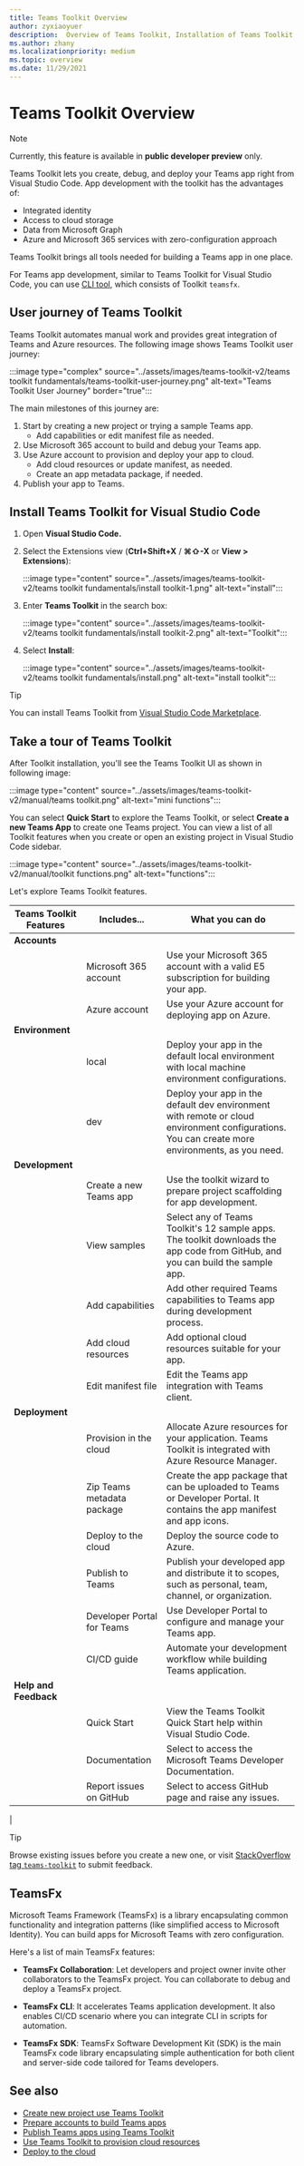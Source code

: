 ```yaml
---
title: Teams Toolkit Overview
author: zyxiaoyuer
description:  Overview of Teams Toolkit, Installation of Teams Toolkit, and Tour of Toolkit features
ms.author: zhany
ms.localizationpriority: medium
ms.topic: overview
ms.date: 11/29/2021
---
```


# Teams Toolkit Overview

> [!NOTE]
> Currently, this feature is available in **public developer preview** only.

Teams Toolkit lets you create, debug, and deploy your Teams app right from Visual Studio Code. App development with the toolkit has the advantages of:

- Integrated identity
- Access to cloud storage
- Data from Microsoft Graph
- Azure and Microsoft 365 services with zero-configuration approach

Teams Toolkit brings all tools needed for building a Teams app in one place.

For Teams app development, similar to Teams Toolkit for Visual Studio Code, you can use [CLI tool](https://github.com/OfficeDev/TeamsFx/blob/dev/docs/cli/user-manual.md), which consists of Toolkit `teamsfx`.

## User journey of Teams Toolkit

Teams Toolkit automates manual work and provides great integration of Teams and Azure resources. The following image shows Teams Toolkit user journey:

:::image type="complex" source="../assets/images/teams-toolkit-v2/teams toolkit fundamentals/teams-toolkit-user-journey.png" alt-text="Teams Toolkit User Journey" border="true":::

The main milestones of this journey are:

1. Start by creating a new project or trying a sample Teams app.
    - Add capabilities or edit manifest file as needed.
1. Use Microsoft 365 account to build and debug your Teams app.
1. Use Azure account to provision and deploy your app to cloud.
    - Add cloud resources or update manifest, as needed.
    - Create an app metadata package, if needed.
1. Publish your app to Teams.

## Install Teams Toolkit for Visual Studio Code

1. Open **Visual Studio Code.**
1. Select the Extensions view (**Ctrl+Shift+X** / **⌘⇧-X** or **View > Extensions**):

   :::image type="content" source="../assets/images/teams-toolkit-v2/teams toolkit fundamentals/install toolkit-1.png" alt-text="install":::

1. Enter **Teams Toolkit** in the search box:

   :::image type="content" source="../assets/images/teams-toolkit-v2/teams toolkit fundamentals/install toolkit-2.png" alt-text="Toolkit":::

1. Select **Install**:
  
   :::image type="content" source="../assets/images/teams-toolkit-v2/teams toolkit fundamentals/install.png" alt-text="install toolkit":::

> [!TIP]
> You can install Teams Toolkit from [Visual Studio Code Marketplace](https://marketplace.visualstudio.com/items?itemName=TeamsDevApp.ms-teams-vscode-extension).

## Take a tour of Teams Toolkit

After Toolkit installation, you'll see the Teams Toolkit UI as shown in following image:

:::image type="content" source="../assets/images/teams-toolkit-v2/manual/teams toolkit.png" alt-text="mini functions":::

You can select **Quick Start** to explore the Teams Toolkit, or select **Create a new Teams App** to create one Teams project. You can view a list of all Toolkit features when you create or open an existing project in Visual Studio Code sidebar.

:::image type="content" source="../assets/images/teams-toolkit-v2/manual/toolkit functions.png" alt-text="functions":::

Let's explore Teams Toolkit features.

| Teams Toolkit Features | Includes... | What you can do |
| --- | --- | --- |
| **Accounts** | &nbsp; | &nbsp; |
| &nbsp; | Microsoft 365 account | Use your Microsoft 365 account with a valid E5 subscription for building your app. |
| &nbsp; | Azure account | Use your Azure account for deploying app on Azure. |
| **Environment** | &nbsp; | &nbsp; |
| &nbsp; | local | Deploy your app in the default local environment with local machine environment configurations. |
| &nbsp; | dev | Deploy your app in the default dev environment with remote or cloud environment configurations. You can create more environments, as you need. |
| **Development** | &nbsp; | &nbsp; |
| &nbsp; | Create a new Teams app | Use the toolkit wizard to prepare project scaffolding for app development. |
| &nbsp; | View samples | Select any of Teams Toolkit's 12 sample apps. The toolkit downloads the app code from GitHub, and you can build the sample app. |
| &nbsp; | Add capabilities | Add other required Teams capabilities to Teams app during development process. |
| &nbsp; | Add cloud resources | Add optional cloud resources suitable for your app. |
| &nbsp; | Edit manifest file | Edit the Teams app integration with Teams client. |
| **Deployment** | &nbsp; | &nbsp; |
| &nbsp; | Provision in the cloud | Allocate Azure resources for your application. Teams Toolkit is integrated with Azure Resource Manager. |
| &nbsp; | Zip Teams metadata package | Create the app package that can be uploaded to Teams or Developer Portal. It contains the app manifest and app icons.  |
| &nbsp; | Deploy to the cloud | Deploy the source code to Azure. |
| &nbsp; | Publish to Teams | Publish your developed app and distribute it to scopes, such as personal, team, channel, or organization. |
| &nbsp; | Developer Portal for Teams | Use Developer Portal to configure and manage your Teams app. |
| &nbsp; | CI/CD guide | Automate your development workflow while building Teams application. |
| **Help and Feedback** | &nbsp; | &nbsp; |
| &nbsp; | Quick Start | View the Teams Toolkit Quick Start help within Visual Studio Code.  |
| &nbsp; | Documentation | Select to access the Microsoft Teams Developer Documentation. |
| &nbsp; | Report issues on GitHub | Select to access GitHub page and raise any issues. |
|

> [!TIP]
> Browse existing issues before you create a new one, or visit [StackOverflow tag `teams-toolkit`](https://stackoverflow.com/questions/tagged/teams-toolkit) to submit feedback.

## TeamsFx

Microsoft Teams Framework (TeamsFx) is a library encapsulating common functionality and integration patterns (like simplified access to Microsoft Identity). You can build apps for Microsoft Teams with zero configuration.

Here's a list of main TeamsFx features:

- **TeamsFx Collaboration**: Let developers and project owner invite other collaborators to the TeamsFx project. You can collaborate to debug and deploy a TeamsFx project.

- **TeamsFx CLI**: It accelerates Teams application development. It also enables CI/CD scenario where you can integrate CLI in scripts for automation.

- **TeamsFx SDK**: TeamsFx Software Development Kit (SDK) is the main TeamsFx code library encapsulating simple authentication for both client and server-side code tailored for Teams developers.

## See also

* [Create new project use Teams Toolkit](create-new-project.md)
* [Prepare accounts to build Teams apps](accounts.md)
* [Publish Teams apps using Teams Toolkit](publish.md)
* [Use Teams Toolkit to provision cloud resources](provision.md)
* [Deploy to the cloud](deploy.md)
